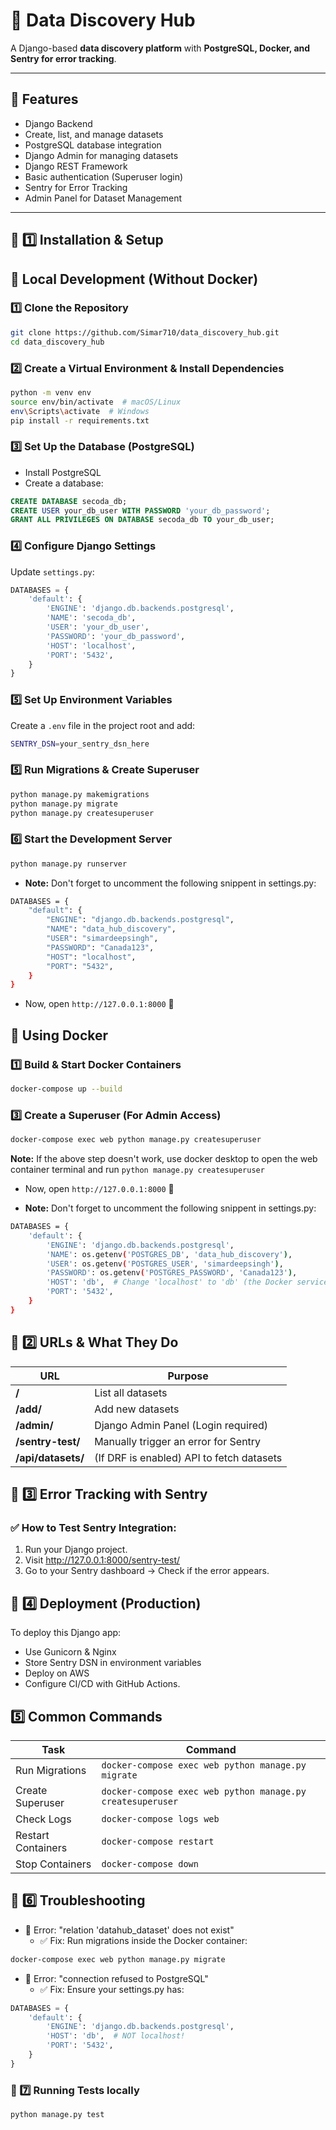 #  🚀 Data Discovery Hub


A Django-based **data discovery platform** with **PostgreSQL, Docker, and Sentry for error tracking**.

---

## 🚀 Features
- Django Backend
- Create, list, and manage datasets
- PostgreSQL database integration
- Django Admin for managing datasets
- Django REST Framework
- Basic authentication (Superuser login)
- Sentry for Error Tracking
- Admin Panel for Dataset Management

---

## 📌 1️⃣ Installation & Setup

## **🔹 Local Development (Without Docker)**
### 1️⃣ Clone the Repository
```bash
git clone https://github.com/Simar710/data_discovery_hub.git
cd data_discovery_hub
```

### 2️⃣ Create a Virtual Environment & Install Dependencies
```bash
python -m venv env
source env/bin/activate  # macOS/Linux
env\Scripts\activate  # Windows
pip install -r requirements.txt
```

### 3️⃣ Set Up the Database (PostgreSQL)
- Install PostgreSQL
- Create a database:
```sql
CREATE DATABASE secoda_db;
CREATE USER your_db_user WITH PASSWORD 'your_db_password';
GRANT ALL PRIVILEGES ON DATABASE secoda_db TO your_db_user;
```

### 4️⃣ Configure Django Settings
Update `settings.py`:

```python
DATABASES = {
    'default': {
        'ENGINE': 'django.db.backends.postgresql',
        'NAME': 'secoda_db',
        'USER': 'your_db_user',
        'PASSWORD': 'your_db_password',
        'HOST': 'localhost',
        'PORT': '5432',
    }
}
```

### 5️⃣ Set Up Environment Variables
Create a `.env` file in the project root and add:

```bash
SENTRY_DSN=your_sentry_dsn_here
```

### 5️⃣ Run Migrations & Create Superuser
```bash
python manage.py makemigrations
python manage.py migrate
python manage.py createsuperuser
```

### 6️⃣ Start the Development Server

```bash
python manage.py runserver
```

- **Note:** Don't forget to uncomment the following snippent in settings.py:
```bash
DATABASES = {
    "default": {
        "ENGINE": "django.db.backends.postgresql",
        "NAME": "data_hub_discovery",
        "USER": "simardeepsingh",
        "PASSWORD": "Canada123",
        "HOST": "localhost",
        "PORT": "5432",
    }
}
```

- Now, open `http://127.0.0.1:8000` 🚀

## **🔹 Using Docker**

### 1️⃣ Build & Start Docker Containers
```bash
docker-compose up --build
```

### 3️⃣ Create a Superuser (For Admin Access)
```bash
docker-compose exec web python manage.py createsuperuser
```
**Note:** If the above step doesn't work, use docker desktop to open the web container terminal and run `python manage.py createsuperuser`

- Now, open `http://127.0.0.1:8000` 🚀

- **Note:** Don't forget to uncomment the following snippent in settings.py:
```bash
DATABASES = {
    'default': {
        'ENGINE': 'django.db.backends.postgresql',
        'NAME': os.getenv('POSTGRES_DB', 'data_hub_discovery'),
        'USER': os.getenv('POSTGRES_USER', 'simardeepsingh'),
        'PASSWORD': os.getenv('POSTGRES_PASSWORD', 'Canada123'),
        'HOST': 'db',  # Change 'localhost' to 'db' (the Docker service name)
        'PORT': '5432',
    }
}
```

## 📌 2️⃣ URLs & What They Do

| URL            | Purpose                                                       |
|----------------|---------------------------------------------------------------|
| **/**  | List all datasets                                           |
| **/add/**  |Add new datasets                                           |
| **/admin/**     | Django Admin Panel (Login required)                          |
| **/sentry-test/** | Manually trigger an error for Sentry                       |
| **/api/datasets/** | (If DRF is enabled) API to fetch datasets                  |

## 📌 3️⃣ Error Tracking with Sentry

### ✅ How to Test Sentry Integration:

1. Run your Django project.
2. Visit http://127.0.0.1:8000/sentry-test/
3. Go to your Sentry dashboard → Check if the error appears.

## 📌 4️⃣ Deployment (Production)
To deploy this Django app:
- Use Gunicorn & Nginx
- Store Sentry DSN in environment variables
- Deploy on AWS
- Configure CI/CD with GitHub Actions.

## 5️⃣ Common Commands

| Task                | Command                                                        |
|---------------------|----------------------------------------------------------------|
| Run Migrations      | `docker-compose exec web python manage.py migrate`             |
| Create Superuser    | `docker-compose exec web python manage.py createsuperuser`     |
| Check Logs          | `docker-compose logs web`                                     |
| Restart Containers  | `docker-compose restart`                                      |
| Stop Containers     | `docker-compose down`                                          |

## 📌 6️⃣ Troubleshooting
- 🚨 Error: "relation 'datahub_dataset' does not exist"
  - ✅ Fix: Run migrations inside the Docker container:
```bash
docker-compose exec web python manage.py migrate
```

- 🚨 Error: "connection refused to PostgreSQL"
  - ✅ Fix: Ensure your settings.py has:

```python
DATABASES = {
    'default': {
        'ENGINE': 'django.db.backends.postgresql',
        'HOST': 'db',  # NOT localhost!
        'PORT': '5432',
    }
}
```

### 📌 7️⃣ Running Tests locally
```bash
python manage.py test
```